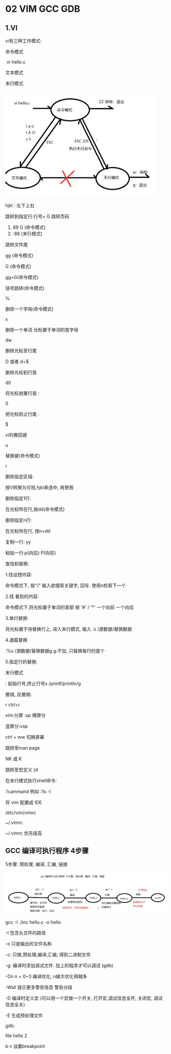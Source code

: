 # 02 VIM GCC GDB

## 1.VI

vi有三种工作模式:

命令模式

​	vi hello.c 

文本模式

末行模式

![image-20210120160549814](02_vim_gcc_gdb.assets/image-20210120160549814.png)

hjkl : 左下上右

跳转到指定行:行号+ G 跳转页码

1. 88 G (命令模式)
2. :88 (末行模式)

跳转文件尾

 gg (命令模式)

G (命令模式)

gg=G(命令模式) 

括号跳转(命令模式) 

%

删除一个字母(命令模式) 

x

 删除一个单词 光标置于单词的首字母

dw

删除光标至行尾

D 或者 d+$

删除光标到行首

d0

将光标放置行首 :

0

把光标防止行尾 :

$

vi的撤回键 

u



替换键(命令模式)

r



删除指定区域:

按V转换为可视,hjkl来选中, 再使用



删除指定1行:

在光标所在行,按dd(命令模式)



删除指定n行:

在光标所在行, 按n+dd

复制一行: yy

粘贴一行:p(向后) P(向前)



查找和替换:

1.找设想内容:

 命令模式下, 按"/" 输入欲搜索关键字, 回车. 使用n检索下一个

2.找 看到的内容:

命令模式下,将光标置于单词的首部 按 '#' / '*' 一个向前 一个向后



3.单行替换:

将光标置于待替换行上, 进入末行模式, 输入 :s /源数据/替换数据

4.通篇替换

:%s /源数据/替换数据g  g:不加, 只替换每行的首个



5.指定行的替换:

末行模式

: 起始行号,终止行号s /printf/println/g



撤销, 反撤销:

r ctrl+r

vim:分屏 :sp 横屏分

竖屏分:vsp

ctrl + ww 切换屏幕



跳转至man page

NK 或 K

跳转至宏定义 [d



在末行模式执行shell命令:

 :!cammand  例如 :!ls -l



将 vim 配置成 IDE

/etc/vim/vimrc

~/.vimrc

~/.vimrc 优先级高



## GCC 编译可执行程序 4步骤

5步骤: 预处理, 编译, 汇编, 链接

![image-20210120193209669](02_vim_gcc_gdb.assets/image-20210120193209669.png)





gcc -I ./inc hello.c -o hello

-I 包含头文件的路径

-o 只是输出的文件名称

-c: 只做,预处理,编译,汇编, 得到二进制文件

-g: 编译时添加调试文件.  加上的程序才可以调试 (gdb)

-On n = 0~3 编译优化, n越大优化得越多

-Wall 提示更多警告信息 警告分级

-D  <DEF> 编译时定义宏 (可以用一个宏做一个开关, 打开宏,调试信息全开, 关闭宏, 调试信息全关)

-E 生成预处理文件





gdb: 

file hello 2

b n 设置breakpoint



